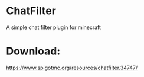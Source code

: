 # ChatFilter
A simple chat filter plugin for minecraft
# Download:
https://www.spigotmc.org/resources/chatfilter.34747/

